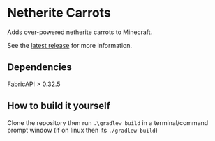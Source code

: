 # Netherite Carrots

Adds over-powered netherite carrots to Minecraft.

See the [latest release](https://github.com/boafur/Netherite-Carrots/releases/latest) for more information.

## Dependencies

FabricAPI > 0.32.5

## How to build it yourself

Clone the repository then run `.\gradlew build` in a terminal/command prompt window (if on linux then its `./gradlew build`)
